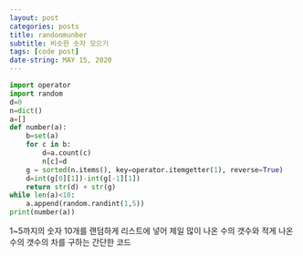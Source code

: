 ```yaml
---
layout: post
categories: posts
title: randonmunber
subtitle: 비슷한 숫자 모으기
tags: [code post]
date-string: MAY 15, 2020
---
```


```python
import operator
import random
d=0
n=dict()
a=[]
def number(a):
    b=set(a)
    for c in b:
        d=a.count(c)
        n[c]=d
    g = sorted(n.items(), key=operator.itemgetter(1), reverse=True)
    d=int(g[0][1])-int(g[-1][1])
    return str(d) + str(g)
while len(a)<10:
    a.append(random.randint(1,5))
print(number(a))
```

1~5까지의 숫자 10개를 랜덤하게 리스트에 넣어 제일 많이 나온 수의 갯수와 적게 나온 수의 갯수의 차를 구하는 간단한 코드
